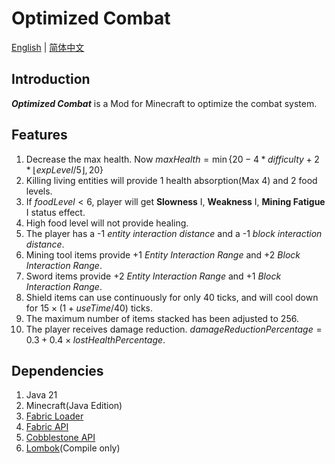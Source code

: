# Optimized Combat
[English](README.md) | [简体中文](README_zh-CN.md)
## Introduction
***Optimized Combat*** is a Mod for Minecraft to optimize the combat system.
## Features
1. Decrease the max health. Now $maxHealth=\min\{20-4*difficulty+2*\lfloor{expLevel/5}\rfloor,20\}$
2. Killing living entities will provide 1 health absorption(Max 4) and 2 food levels.
3. If $foodLevel<6$, player will get **Slowness** I, **Weakness** I, **Mining Fatigue** I status effect.
4. High food level will not provide healing.
5. The player has a -1 *entity interaction distance* and a -1 *block interaction distance*.
6. Mining tool items provide +1 *Entity Interaction Range* and +2 *Block Interaction Range*.
7. Sword items provide +2 *Entity Interaction Range* and +1 *Block Interaction Range*.
8. Shield items can use continuously for only 40 ticks, and will cool down for $15\times{(1+useTime/40)}$ ticks.
9. The maximum number of items stacked has been adjusted to 256.
10. The player receives damage reduction. $damageReductionPercentage=0.3+0.4\times{lostHealthPercentage}$.
## Dependencies
1. Java 21
2. Minecraft(Java Edition)
3. [Fabric Loader](https://fabricmc.net/use/installer/)
4. [Fabric API](https://www.curseforge.com/minecraft/mc-mods/fabric-api)
5. [Cobblestone API](https://www.curseforge.com/minecraft/mc-mods/cobblestone-api)
6. [Lombok](https://projectlombok.org/)(Compile only)
